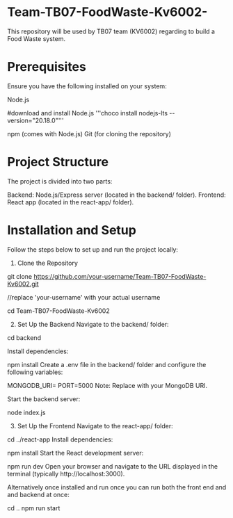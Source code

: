 # Team-TB07-FoodWaste-Kv6002-

This repository will be used by TB07 team (KV6002) regarding to build a Food Waste system.


# Prerequisites
Ensure you have the following installed on your system:

Node.js 

#download and install Node.js
'''choco install nodejs-lts --version="20.18.0"'''

npm (comes with Node.js)
Git (for cloning the repository)

# Project Structure
The project is divided into two parts:

Backend: Node.js/Express server (located in the backend/ folder).
Frontend: React app (located in the react-app/ folder).

# Installation and Setup
Follow the steps below to set up and run the project locally:

1. Clone the Repository

git clone https://github.com/your-username/Team-TB07-FoodWaste-Kv6002.git

//replace 'your-username' with your actual username

cd Team-TB07-FoodWaste-Kv6002

2. Set Up the Backend
Navigate to the backend/ folder:

cd backend

Install dependencies:

npm install
Create a .env file in the backend/ folder and configure the following variables:

MONGODB_URI=<your-mongodb-connection-string>
PORT=5000
Note: Replace <your-mongodb-connection-string> with your MongoDB URI.

Start the backend server:

node index.js

3. Set Up the Frontend
Navigate to the react-app/ folder:

 
cd ../react-app
Install dependencies:

 
npm install
Start the React development server:

 
npm run dev
Open your browser and navigate to the URL displayed in the terminal (typically http://localhost:3000).


Alternatively once installed and run once you can run both the front end and and backend at once:

cd ..
npm run start


